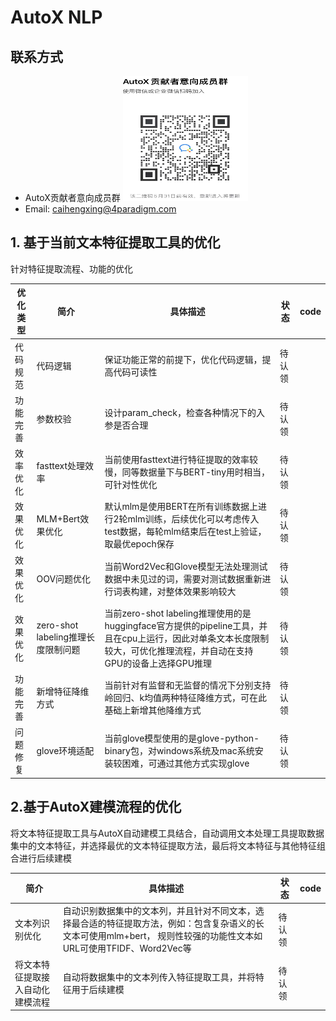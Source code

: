 # AutoX NLP

## 联系方式

- AutoX贡献者意向成员群
  <img src="../../img/developers_0531.jpeg" width = "200" height = "200" alt="wechat" align=center/>
- Email: caihengxing@4paradigm.com


## 1. 基于当前文本特征提取工具的优化
针对特征提取流程、功能的优化

| 优化类型 | 简介                         | 具体描述                                                                                                      | 状态  | code |
|------|----------------------------|-----------------------------------------------------------------------------------------------------------|-----|------|
| 代码规范 | 代码逻辑                       | 保证功能正常的前提下，优化代码逻辑，提高代码可读性                                                                                 | 待认领 |      |
| 功能完善 | 参数校验                       | 设计param_check，检查各种情况下的入参是否合理                                                                              | 待认领 |      |
| 效率优化 | fasttext处理效率               | 当前使用fasttext进行特征提取的效率较慢，同等数据量下与BERT-tiny用时相当，可针对性优化                                                       | 待认领 |      |
| 效果优化 | MLM+Bert效果优化               | 默认mlm是使用BERT在所有训练数据上进行2轮mlm训练，后续优化可以考虑传入test数据，每轮mlm结束后在test上验证，取最优epoch保存                                | 待认领 |      |
| 效果优化 | OOV问题优化                    | 当前Word2Vec和Glove模型无法处理测试数据中未见过的词，需要对测试数据重新进行词表构建，对整体效果影响较大                                                | 待认领 |      |
| 效果优化 | zero-shot labeling推理长度限制问题 | 当前zero-shot labeling推理使用的是huggingface官方提供的pipeline工具，并且在cpu上运行，因此对单条文本长度限制较大，可优化推理流程，并自动在支持GPU的设备上选择GPU推理 | 待认领 |      |
| 功能完善 | 新增特征降维方式                   | 当前针对有监督和无监督的情况下分别支持岭回归、k均值两种特征降维方式，可在此基础上新增其他降维方式                                                         | 待认领 |      ||      |                            |                                                                                                           |     |      |
| 问题修复 | glove环境适配                  | 当前glove模型使用的是glove-python-binary包，对windows系统及mac系统安装较困难，可通过其他方式实现glove                                    | 待认领 |      || 代码逻辑 |         |                                                                                                           |     |      |

## 2.基于AutoX建模流程的优化
将文本特征提取工具与AutoX自动建模工具结合，自动调用文本处理工具提取数据集中的文本特征，并选择最优的文本特征提取方法，最后将文本特征与其他特征组合进行后续建模

| 简介              | 具体描述                                                                                           | 状态  | code |
|-----------------|------------------------------------------------------------------------------------------------|-----|------|
| 文本列识别优化         | 自动识别数据集中的文本列，并且针对不同文本，选择最合适的特征提取方法，例如：包含复杂语义的长文本可使用mlm+bert， 规则性较强的功能性文本如URL可使用TFIDF、Word2Vec等 | 待认领 |      |
| 将文本特征提取接入自动化建模流程 | 自动将数据集中的文本列传入特征提取工具，并将特征用于后续建模                                                                 | 待认领 |      ||                 |                                                                                                |     |      |                 |                                                                                                |     |      |



